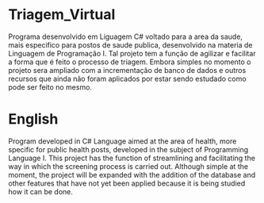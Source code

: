 # Triagem_Virtual
Programa desenvolvido em Liguagem C# voltado para a area da saude, mais especifico para postos de saude publica, desenvolvido na materia de Linguagem de Programação I.
Tal projeto tem a função de agilizar e facilitar a forma que é feito o processo de triagem. Embora simples no momento o projeto sera ampliado com a incrementação de banco de dados e outros recursos que ainda não foram aplicados por estar sendo estudado como pode ser feito no mesmo.

# English
Program developed in C# Language aimed at the area of health, more specific for public health posts, developed in the subject of Programming Language I.
This project has the function of streamlining and facilitating the way in which the screening process is carried out. Although simple at the moment, the project will be expanded with the addition of the database and other features that have not yet been applied because it is being studied how it can be done.
